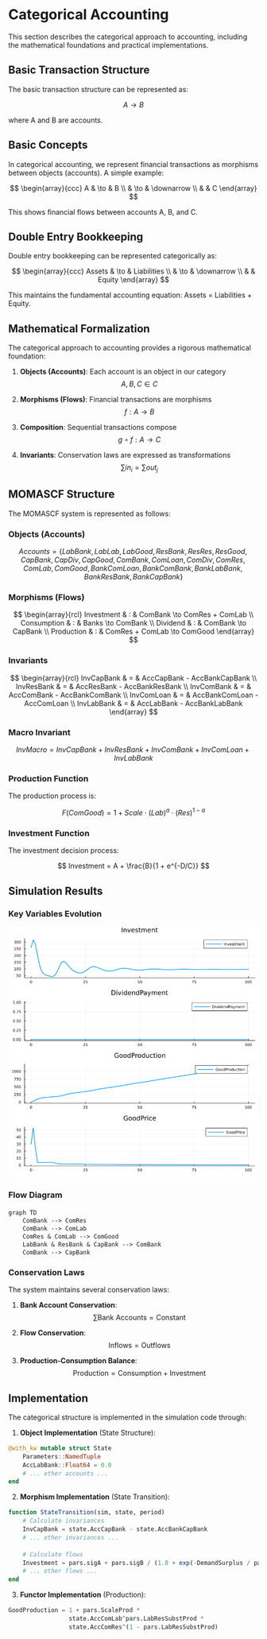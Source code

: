 # Categorical Accounting

This section describes the categorical approach to accounting, including the mathematical foundations and practical implementations.

## Basic Transaction Structure

The basic transaction structure can be represented as:

$$
A \to B
$$

where A and B are accounts.

## Basic Concepts

In categorical accounting, we represent financial transactions as morphisms between objects (accounts). A simple example:

$$
\begin{array}{ccc}
A & \to & B \\
& \to & \downarrow \\
& & C
\end{array}
$$

This shows financial flows between accounts A, B, and C.

## Double Entry Bookkeeping

Double entry bookkeeping can be represented categorically as:

$$
\begin{array}{ccc}
Assets & \to & Liabilities \\
& \to & \downarrow \\
& & Equity
\end{array}
$$

This maintains the fundamental accounting equation: Assets = Liabilities + Equity.

## Mathematical Formalization

The categorical approach to accounting provides a rigorous mathematical foundation:

1. **Objects (Accounts)**: Each account is an object in our category
   $$
   A, B, C \in C
   $$

2. **Morphisms (Flows)**: Financial transactions are morphisms
   $$
   f: A \to B
   $$

3. **Composition**: Sequential transactions compose
   $$
   g \circ f: A \to C
   $$

4. **Invariants**: Conservation laws are expressed as transformations
   $$
   \sum in_i = \sum out_j
   $$

## MOMASCF Structure

The MOMASCF system is represented as follows:

### Objects (Accounts)
$$
Accounts = \{
LabBank, LabLab, LabGood, 
ResBank, ResRes, ResGood,
CapBank, CapDiv, CapGood,
ComBank, ComLoan, ComDiv, ComRes, ComLab, ComGood,
BankComLoan, BankComBank, BankLabBank, BankResBank, BankCapBank
\}
$$

### Morphisms (Flows)
$$
\begin{array}{rcl}
Investment & : & ComBank \to ComRes + ComLab \\
Consumption & : & Banks \to ComBank \\
Dividend & : & ComBank \to CapBank \\
Production & : & ComRes + ComLab \to ComGood
\end{array}
$$

### Invariants
$$
\begin{array}{rcl}
InvCapBank & = & AccCapBank - AccBankCapBank \\
InvResBank & = & AccResBank - AccBankResBank \\
InvComBank & = & AccComBank - AccBankComBank \\
InvComLoan & = & AccBankComLoan - AccComLoan \\
InvLabBank & = & AccLabBank - AccBankLabBank
\end{array}
$$

### Macro Invariant
$$
InvMacro = InvCapBank + InvResBank + InvComBank + InvComLoan + InvLabBank
$$

### Production Function
The production process is:

$$
F(ComGood) = 1 + Scale \cdot (Lab)^a \cdot (Res)^{1-a}
$$

### Investment Function
The investment decision process:

$$
Investment = A + \frac{B}{1 + e^{-D/C}}
$$

## Simulation Results

### Key Variables Evolution
![MOMASCF Simulation](../assets/images/momascf_simulation.png)

### Flow Diagram
```mermaid
graph TD
    ComBank --> ComRes
    ComBank --> ComLab
    ComRes & ComLab --> ComGood
    LabBank & ResBank & CapBank --> ComBank
    ComBank --> CapBank
```

### Conservation Laws

The system maintains several conservation laws:

1. **Bank Account Conservation**:
$$
\sum \text{Bank Accounts} = \text{Constant}
$$

2. **Flow Conservation**:
$$
\text{Inflows} = \text{Outflows}
$$

3. **Production-Consumption Balance**:
$$
\text{Production} = \text{Consumption} + \text{Investment}
$$

## Implementation

The categorical structure is implemented in the simulation code through:

1. **Object Implementation** (State Structure):
```julia
@with_kw mutable struct State
    Parameters::NamedTuple
    AccLabBank::Float64 = 0.0
    # ... other accounts ...
end
```

2. **Morphism Implementation** (State Transition):
```julia
function StateTransition(sim, state, period)
    # Calculate invariances
    InvCapBank = state.AccCapBank - state.AccBankCapBank
    # ... other invariances ...
    
    # Calculate flows
    Investment = pars.sigA + pars.sigB / (1.0 + exp(-DemandSurplus / pars.sigC))
    # ... other flows ...
end
```

3. **Functor Implementation** (Production):
```julia
GoodProduction = 1 + pars.ScaleProd * 
                 state.AccComLab^pars.LabResSubstProd * 
                 state.AccComRes^(1 - pars.LabResSubstProd)
``` 